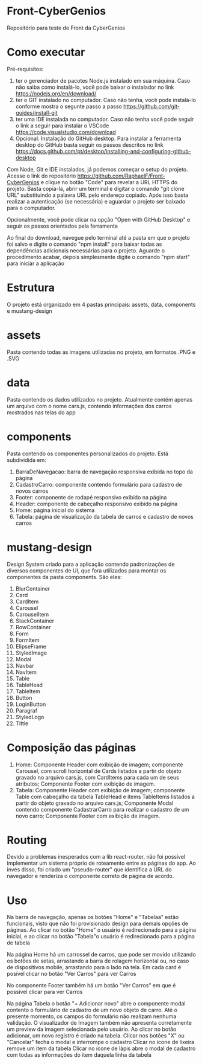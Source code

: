 # Front-CyberGenios
 Repositório para teste de Front da CyberGenios

# Como executar
Pré-requisitos: 
1. ter o gerenciador de pacotes Node.js instalado em sua máquina. Caso não saiba como instalá-lo, você pode baixar o instalador no link https://nodejs.org/en/download/
2. ter o GIT instalado no computador. Caso não tenha, você pode instalá-lo conforme mostra o segunte passo a passo https://github.com/git-guides/install-git
3. ter uma IDE instalada no computador. Caso não tenha você pode seguir o link a seguir para instalar o VSCode https://code.visualstudio.com/download
4. Opcional: Instalação do GitHub desktop. Para instalar a ferramenta desktop do GitHub basta seguir os passos descritos no link https://docs.github.com/pt/desktop/installing-and-configuring-github-desktop


Com Node, Git e IDE instalados, já podemos começar o setup do projeto. Acesse o link do repositório https://github.com/RaphaelF/Front-CyberGenios e clique no botão "Code" para revelar a URL HTTPS do projeto. Basta copiá-la, abrir um terminal e digitar o comando "git clone URL" substituindo a palavra URL pelo endereço copiado. Após isso basta realizar a autenticação (se necessária) e aguardar o projeto ser baixado para o computador. 

Opcionalmente, você pode clicar na opção "Open with GitHub Desktop" e seguir os passos orientados pela ferramenta

Ao final do download, navegue pelo terminal até a pasta em que o projeto foi salvo e digite o comando "npm install" para baixar todas as dependências adicionais necessárias para o projeto. Aguarde o procedimento acabar, depois simplesmente digite o comando "npm start" para iniciar a aplicação

# Estrutura
O projeto está organizado em 4 pastas principais: assets, data, components e mustang-design

# assets
Pasta contendo todas as imagens utilizadas no projeto, em formatos .PNG e .SVG

# data
Pasta contendo os dados utilizados no projeto. Atualmente contém apenas um arquivo com o nome cars.js, contendo informações dos carros mostrados nas telas do app

# components
Pasta contendo os componentes personalizados do projeto. Está subdividida em:
1. BarraDeNavegacao: barra de navegação responsiva exibida no topo da página
2. CadastroCarro: componente contendo formulário para cadastro de novos carros
3. Footer: componente de rodapé responsivo exibido na página
4. Header: componente de cabeçalho responsivo exibido na página
5. Home: página inicial do sistema
6. Tabela: página de visualização da tabela de carros e cadastro de novos carros

# mustang-design
Design System criado para a aplicação contendo padronizações de diversos componentes de UI, que fora utilizados para montar os componentes da pasta components. São eles:
1. BlurContainer
2. Card
3. CardItem
4. Carousel
5. CarouselItem
6. StackContainer
7. RowContainer
8. Form
9. FormItem
10. ElipseFrame
11. StyledImage
12. Modal
13. Navbar
14. NavItem
15. Table
16. TableHead
17. TableItem
18. Button
19. LoginButton
20. Paragraf
21. StyledLogo
22. Tittle

# Composição das páginas

1. Home: Componente Header com exibição de imagem; componente Carousel, com scroll horizontal de Cards listados a partir do objeto gravado no arquivo cars.js, com CardItems para cada um de seus atributos; Componente Footer com exibição de imagem.
2. Tabela: Componente Header com exibição de imagem; componente Table com cabeçalho da tabela TableHead e items TableItems listados a partir do objeto gravado no arquivo cars.js; Componente Modal contendo componente CadastrarCarro para realizar o cadastro de um novo carro; Componente Footer com exibição de imagem.

# Routing

Devido a problemas inesperados com a lib react-router, não foi possível implementar um sistema próprio de roteamento entre as páginas do app. Ao invés disso, foi criado um "pseudo-router" que identifica a URL do navegador e renderiza o componente correto de página de acordo. 

# Uso

Na barra de navegação, apenas os botões "Home" e "Tabelaa" estão funcionais, visto que não foi provisionado design para demais opções de páginas. Ao clicar no botão "Home" o usuário é redirecionado para a página inicial, e ao clicar no botão "Tabela"o usuário é redirecionado para a página de tabela

Na página Home há um carrossel de carros, que pode ser movido utilizando os botões de setas, arrastando a barra de rolagem horizontal ou, no caso de dispositivos mobile, arrastando para o lado na tela. Em cada card é posível clicar no botão "Ver Carros" para ver Carros

No componente Footer também há um botão "Ver Carros" em que é possível clicar para ver Carros

Na página Tabela o botão "+ Adicionar novo" abre o componente modal contento o formulário de cadastro de um novo objeto de carro. Até o presente momento, os campos do formulário não realizam nenhuma validação. O visualizador de Imagem também não apresenta corretamente um preview da imagem selecionada pelo usuário. Ao clicar no botão adicionar, um novo registro é criado na tabela. Clicar nos botões "X" ou "Cancelar" fecha o modal e interrompe o cadastro
Clicar no ícone de lixeira remove um item da tabela
Clicar no ícone de lápis abre o modal de cadastro com todas as informações do item daquela linha da tabela
